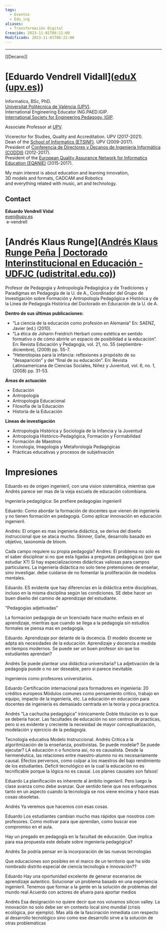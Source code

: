 ```yaml
---
tags:
  - Eventos
  - Edu_ing
aliases:
  - Transformación Digital
Creación: 2023-11-01T08:21:00
Modificado: 2023-11-01T08:22:00
---
```

---
[[Decano]]


# [Eduardo Vendrell Vidall]([eduX (upv.es)](https://even.webs.upv.es/#academia))

Informatics, BSc, PhD.  
[Universitat Politècnica de València (UPV)](http://www.upv.es/).  
International Engineering Educator ING.PAED.IGIP.  
[International Society for Engineering Pedagogy, IGIP](http://www.igip.org/).

Associate Professor at [UPV](http://www.upv.es/).  

Vicerector for Studies, Quality and Accreditation. UPV (2017-2021).  
Dean of the [School of Informatics (ETSINF)](https://www.inf.upv.es/). UPV (2009-2017).  
President of [Conferencia de Directores y Decanos de Ingeniería Informática (CODDII)](http://www.coddii.org/) (2012-2017).  
President of the [European Quality Assurance Network for Informatics Education (EQANIE)](https://eqanie.eu/) (2015-2017).

My main interest is about education and learning innovation,  
3D models and formats, CADCAM and Robotics  
and everything related with music, art and technology.

  

## Contact

**Eduardo Vendrell Vidal**  
even@upv.es  
 e-vendrell



# [Andrés Klaus Runge]([Andrés Klaus Runge Peña | Doctorado Interinstitucional en Educación - UDFJC (udistrital.edu.co)](https://die.udistrital.edu.co/comunidad/andres_klaus_runge_pena))
Profesor de Pedagogía y Antropología Pedagógica y de Tradiciones y Paradigmas en Pedagogía de la U. de A., Coordinador del Grupo de Investigación sobre Formación y Antropología Pedagógica e Histórica y de la Línea de Pedagogía Histórica del Doctorado en Educación de la U. de A.

**Dentro de sus últimas publicaciones:**

- “La ciencia de la educación como profesión en Alemania” En: SAENZ, Javier (ed.) (2010).
- “La ética de Johann Freidrich Herbart como estética en sentido formativo o de cómo abrirle un espacio de posibilidad a la educación”. En: Revista Educación y Pedagogía, vol. 21, no. 55 (septiembre-diciembre), (2009) pp. 55-7.
- “Heterotopías para la infancia: reflexiones a propósito de su “desaparición” y del “final de su educación”. En: Revista Latinoamericana de Ciencias Sociales, Niñez y Juventud, vol. 6, no. 1, (2008) pp. 31-53.

**Áreas de actuación**

- Educación
- Antropología
- Antropología Educacional
- Filosofía de la Educación
- Historia de la Educación

**Lineas de investigación**

- Antropología Histórica y Sociología de la Infancia y la Juventud
- Antropología Histórico-Pedagógica, Formación y Formabilidad
- Formación de Maestros
- Iconología, Imagología y Metaforología Pedagógicas
- Prácticas educativas y procesos de subjetivación








# Impresiones
Eduardo es de origen ingenieril, con una vision sistemática, mientras que Andrés parece ser mas de la vieja escuela de educación colombiana.

Ingeniería pedagógica: 
Se prefiere pedagogías ingenieril

Eduardo:
Como abordar la formación de docentes que vienen de ingeniería y no tienen formación en pedagogía.
Como aplicar innovación en educación ingenieril.

Andrés: 
El origen es mas ingeniería didáctica, se deriva del diseño instruccional que se ataca mucho.
Skinner, Gañe, desarrollo basado en objetivo, taxonomía de bloom.

Cada campo requiere su propia pedagogía?
Andres: El problema no solo es el saber disciplinar si no que esta ligadas a preguntas pedagógicas (por que estudiar X?)
Si hay especializaciones didácticas valiosas para campos particulares. La ingeniería didáctica no solo tiene pretensiones de enseñar, sino investigar. debe cuidarse de no fomentar la proliferación de modelos mentales.

Eduardo.
ES evidente que hay diferencias en la didáctica entre disciplinas, incluso en la misma disciplina según las condiciones.
SE debe hacer un buen diseño del camino de aprendizaje del estudiante.

"Pedagogías adjetivadas"

La formacion pedagogia de un licenciado hace mucho enfasis en el aprendizaje, mientras que cuando se llega a la pedagogia sin estudios formales se piensa mas en pedagogía.

Eduardo.
Aprendizaje por delante de la docencia. El modelo docente se adpta  als necesidades de la educación. Aprendizaje y docencia a medida en tiempos modernos.
Se puede ser un buen profesor sin que los estudiantes aprendan?

Andrés
Se puede plantear una didáctica universitaria?
La adjetivación de la pedagogía puede o no ser deseable, pero si parece inevitable.

Ingenieros como profesores universitarios.

Eduardo
Certificación internacional para formadores en ingeniería: 
20 créditos europeos
Módulos comunes como pensamiento critico, trabajo en equipo, impacto de la ingeniería, etc.
La educación en educación para docentes de ingeniería es demasiado centrada en la teoría y poca practica.

Andrés
"La cachucha pedagógica" irónicamente
Doble titulación es lo que se debería hacer.
Las facultades de educación no son centros de practicas, pero si es evidente y creciente la necesidad de mayor conceptualización, modelación y ejercicio de la pedagogía.

Tecnología educativa
Modelo Instruccional.
Andrés
Critica a la algoritmización de la enseñanza, positivistas.
Se puede modelar?
Se puede ejecutar?
LA educación n o funciona así, no es causalista.
Desde la hermenéutica, las relaciones entre maestro-alumno no es necesariamente causal.
Efectos perversos, como culpar a los maestros del bajo rendimiento de los estudiantes.
Deficit tecnológico en la cual la educación no es tecnificable porque la lógica no es causal.
Los planes causales son falsos!

Eduardo
La planificación es inherente al ámbito ingenieril. Pero luego la clase avanza como debe avanzar.
Que sentido tiene que nos enfoquemos tanto en un aspecto cuando la tecnología se nos viene encima y hace esas cosas obsoletas.

Andrés
Ya veremos que hacemos con esas cosas.

Eduardo
Los estudiantes cambian mucho mas rápidos que nosotros com profesores.
Como motivar para que aprendan, como buscar ese compromiso en el aula.

Hay un pregado en pedagogía en la facultad de educación. Que implica para esa propuesta este debate sobre ingeniería pedagógica?

Andrés
Se podría pensar en la incorporación de las nuevas tecnologías


Que educaciones son posibles en el marco de un territorio que ha sido nombrado distrito especial de ciencia tecnología e innovación??

Eduardo
Hay una oportunidad excelente de generar escenarios de aprendizaje autentico.
Solucionar un problema basado en una experiencia ingenieril.
Tenemos que formar a la gente en la solución de problemas del mundo real
Acuerdo con actores de afuera para aportar medios

Andrés
Esa designación no quiere decir que nos volvamos silicon valley.
La innovación no solo debe ser en contexto local sino mundial (crisis ecológica, por ejemplo).
Mas allá de la fascinación inmediata con respecto al desarrollo tecnológico sino como ese desarrollo sirve a la solución de otras problemáticas















